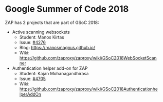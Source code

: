 # Google Summer of Code 2018

ZAP has 2 projects that are part of GSoC 2018:

* Active scanning websockets
  * Student: Manos Kirtas
  * Issue:  [#4276](https://github.com/zaproxy/zaproxy/issues/4276)
  * Blog: https://manosmagnus.github.io/
  * Wiki: https://github.com/zaproxy/zaproxy/wiki/GSoC2018WebSocketScanner
* Authentication helper add-on for ZAP
  * Student: Kajan Mohanagandhirasa 
  * Issue: [#4705](https://github.com/zaproxy/zaproxy/issues/4705)
  * Wiki: https://github.com/zaproxy/zaproxy/wiki/GSoC2018AuthenticationhelperAddOn

